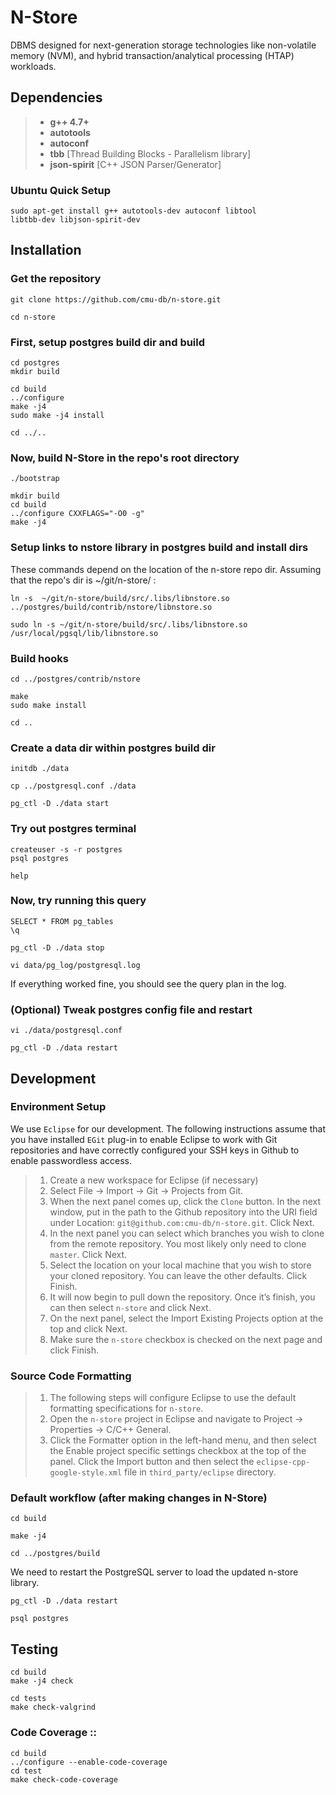 # N-Store 
DBMS designed for next-generation storage technologies like non-volatile memory (NVM), and hybrid transaction/analytical processing (HTAP) workloads.

## Dependencies

> - **g++ 4.7+** 
> - **autotools** 
> - **autoconf** 
> - **tbb** [Thread Building Blocks - Parallelism library]
> - **json-spirit** [C++ JSON Parser/Generator]

###	Ubuntu Quick Setup
    sudo apt-get install g++ autotools-dev autoconf libtool 
    libtbb-dev libjson-spirit-dev

## Installation 

### Get the repository

    git clone https://github.com/cmu-db/n-store.git
 
    cd n-store
 
### First, setup postgres build dir and build

    cd postgres
    mkdir build

    cd build
    ../configure
    make -j4
    sudo make -j4 install
 
    cd ../..

### Now, build N-Store in the repo's root directory

    ./bootstrap

    mkdir build
    cd build
    ../configure CXXFLAGS="-O0 -g" 
    make -j4

### Setup links to nstore library in postgres build and install dirs

These commands depend on the location of the n-store repo dir.
Assuming that the repo's dir is ~/git/n-store/ :

    ln -s  ~/git/n-store/build/src/.libs/libnstore.so ../postgres/build/contrib/nstore/libnstore.so 

    sudo ln -s ~/git/n-store/build/src/.libs/libnstore.so /usr/local/pgsql/lib/libnstore.so 

### Build hooks

    cd ../postgres/contrib/nstore

    make 
    sudo make install

    cd ..

### Create a data dir within postgres build dir

    initdb ./data

    cp ../postgresql.conf ./data   

    pg_ctl -D ./data start

### Try out postgres terminal

    createuser -s -r postgres
    psql postgres 

    help
    
   
### Now, try running this query 

    SELECT * FROM pg_tables
    \q

    pg_ctl -D ./data stop
    
    vi data/pg_log/postgresql.log 

If everything worked fine, you should see the query plan in the log. 

### (Optional) Tweak postgres config file and restart

    vi ./data/postgresql.conf    
    
    pg_ctl -D ./data restart
 
## Development        

###  Environment Setup 

We use `Eclipse` for our development. The following instructions assume that you have installed `EGit` plug-in to enable Eclipse to work with Git repositories and have correctly configured your SSH keys in Github to enable passwordless access.

> 1.    Create a new workspace for Eclipse (if necessary)
> 2.    Select File -> Import -> Git -> Projects from Git.
> 3.    When the next panel comes up, click the `Clone` button. In the next window, put in the path to the Github repository into the URI
> field under Location:    `git@github.com:cmu-db/n-store.git`. Click
> Next.
> 4.    In the next panel you can select which branches you wish to clone from the remote repository. You most likely only need to clone
> `master`. Click Next.
> 5.    Select the location on your local machine that you wish to store your cloned repository. You can leave the other defaults. Click
> Finish.
> 6.   It will now begin to pull down the repository. Once it’s finish, you can then select `n-store` and click Next.
> 7.    On the next panel, select the Import Existing Projects option at the top and click Next.
> 8.    Make sure the `n-store` checkbox is checked on the next page and click Finish.

### Source Code Formatting

> 1. The following steps will configure Eclipse to use the default formatting specifications for `n-store`.
> 2. Open the `n-store` project in Eclipse and navigate to Project ->  Properties ->  C/C++ General.
> 3. Click the Formatter option in the left-hand menu, and then select the Enable project specific settings checkbox at the top of the panel.
> Click the Import button and then select the `eclipse-cpp-google-style.xml` file in `third_party/eclipse` directory.
 
 
### Default workflow (after making changes in N-Store)

    cd build

    make -j4

    cd ../postgres/build

We need to restart the PostgreSQL server to load the updated n-store library.

    pg_ctl -D ./data restart
 
    psql postgres 

## Testing

    cd build
    make -j4 check

    cd tests
    make check-valgrind          
    
### Code Coverage ::

    cd build
    ../configure --enable-code-coverage
    cd test
    make check-code-coverage
 
